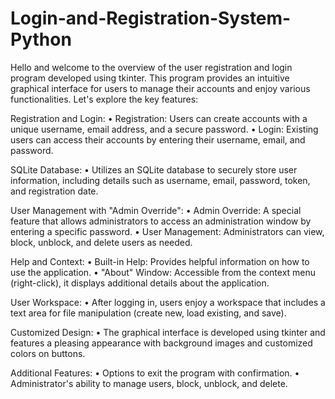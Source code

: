 # Login-and-Registration-System-Python

Hello and welcome to the overview of the user registration and login program developed using tkinter. This program provides an intuitive graphical interface for users to manage their accounts and enjoy various functionalities. Let's explore the key features:

Registration and Login:
•	Registration: Users can create accounts with a unique username, email address, and a secure password.
•	Login: Existing users can access their accounts by entering their username, email, and password.

SQLite Database:
•	Utilizes an SQLite database to securely store user information, including details such as username, email, password, token, and registration date.

User Management with "Admin Override":
•	Admin Override: A special feature that allows administrators to access an administration window by entering a specific password.
•	User Management: Administrators can view, block, unblock, and delete users as needed.

Help and Context:
•	Built-in Help: Provides helpful information on how to use the application.
•	"About" Window: Accessible from the context menu (right-click), it displays additional details about the application.

User Workspace:
•	After logging in, users enjoy a workspace that includes a text area for file manipulation (create new, load existing, and save).

Customized Design:
•	The graphical interface is developed using tkinter and features a pleasing appearance with background images and customized colors on buttons.

Additional Features:
•	Options to exit the program with confirmation.
•	Administrator's ability to manage users, block, unblock, and delete.





